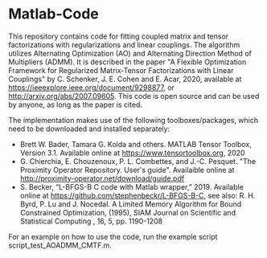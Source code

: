 # Matlab-Code

This repository contains code for fitting coupled matrix and tensor factorizations with regularizations and linear couplings. The algorithm utilizes Alternating Optimization (AO) and Alternating Direction Method of Multipliers (ADMM). It is described in the paper "A Flexible Optimization Framework for Regularized Matrix-Tensor Factorizations with Linear Couplings" by C. Schenker, J. E. Cohen and E. Acar, 2020, available at https://ieeexplore.ieee.org/document/9298877, or http://arxiv.org/abs/2007.09605.
This code is open source and can be used by anyone, as long as the paper is cited.

The implementation makes use of the following toolboxes/packages, which need to be downloaded and installed separately:
* Brett W. Bader, Tamara G. Kolda and others. MATLAB Tensor Toolbox, Version 3.1. Available online at https://www.tensortoolbox.org, 2020
* G. Chierchia, E. Chouzenoux, P. L. Combettes, and J.-C. Pesquet. "The Proximity Operator Repository. User's guide". Availaible online at http://proximity-operator.net/download/guide.pdf 
* S. Becker, “L-BFGS-B C code with Matlab wrapper,” 2019. Available online at https://github.com/stephenbeckr/L-BFGS-B-C, see also: R. H. Byrd, P. Lu and J. Nocedal. A Limited Memory Algorithm for Bound Constrained Optimization, (1995), SIAM Journal on Scientific and Statistical Computing , 16, 5, pp. 1190-1208

For an example on how to use the code, run the example script script_test_AOADMM_CMTF.m.
